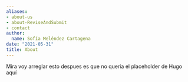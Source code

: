 ```yaml
---
aliases:
- about-us
- about-ReviseAndSubmit
- contact
author:
  name: Sofía Meléndez Cartagena
date: "2021-05-31"
title: About
---
```


Mira voy arreglar esto despues es que no queria el placeholder de Hugo aquí 
